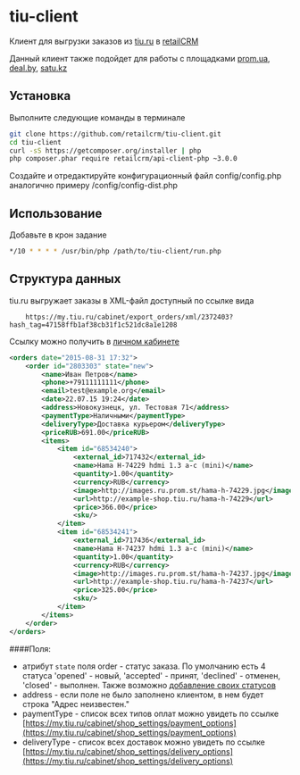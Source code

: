 # tiu-client

Клиент для выгрузки заказов из [tiu.ru](http://tiu.ru) в [retailCRM](http://retailcrm.ru)

Данный клиент также подойдет для работы с площадками [prom.ua](http://prom.ua), [deal.by](http://deal.by), [satu.kz](http://satu.kz)

## Установка

Выполните следующие команды в терминале
```sh
git clone https://github.com/retailcrm/tiu-client.git
cd tiu-client
curl -sS https://getcomposer.org/installer | php
php composer.phar require retailcrm/api-client-php ~3.0.0
```

Создайте и отредактируйте конфигурационный файл config/config.php аналогично примеру /config/config-dist.php

## Использование

Добавьте в крон задание

```sh
*/10 * * * * /usr/bin/php /path/to/tiu-client/run.php
```

## Структура данных

tiu.ru выгружает заказы в XML-файл доступный по ссылке вида

```
    https://my.tiu.ru/cabinet/export_orders/xml/2372403?hash_tag=47158ffb1af38cb31f1c521dc8a1e1208
```

Ссылку можно получить в [личном кабинете](https://my.tiu.ru/cabinet/order/export_orders)

```xml
<orders date="2015-08-31 17:32">
    <order id="2803303" state="new">
        <name>Иван Петров</name>
        <phone>+79111111111</phone>
        <email>test@example.org</email>
        <date>22.07.15 19:24</date>
        <address>Новокузнецк, ул. Тестовая 71</address>
        <paymentType>Наличными</paymentType>
        <deliveryType>Доставка курьером</deliveryType>
        <priceRUB>691.00</priceRUB>
        <items>
            <item id="68534240">
                <external_id>717432</external_id>
                <name>Hama H-74229 hdmi 1.3 a-c (mini)</name>
                <quantity>1.00</quantity>
                <currency>RUB</currency>
                <image>http://images.ru.prom.st/hama-h-74229.jpg</image>
                <url>http://example-shop.tiu.ru/hama-h-74229</url>
                <price>366.00</price>
                <sku/>
            </item>
            <item id="68534241">
                <external_id>717436</external_id>
                <name>Hama H-74237 hdmi 1.3 a-c (mini)</name>
                <quantity>1.00</quantity>
                <currency>RUB</currency>
                <image>http://images.ru.prom.st/hama-h-74237.jpg</image>
                <url>http://example-shop.tiu.ru/hama-h-74237</url>
                <price>325.00</price>
                <sku/>
            </item>
        </items>
    </order>
</orders>
```

####Поля:
 * атрибут `state` поля order - статус заказа. По умолчанию есть 4 статуса 'opened' - новый, 'accepted' - принят, 'declined' - отменен, 'closed' - выполнен. Также возможно [добавление своих статусов](https://my.tiu.ru/cabinet/order_v2)
 * address - если поле не было заполнено клиентом, в нем будет строка "Адрес неизвестен."
 * paymentType - список всех типов оплат можно увидеть по ссылке [https://my.tiu.ru/cabinet/shop_settings/payment_options](https://my.tiu.ru/cabinet/shop_settings/payment_options)
 * deliveryType - список всех доставок можно увидеть по ссылке [https://my.tiu.ru/cabinet/shop_settings/delivery_options](https://my.tiu.ru/cabinet/shop_settings/delivery_options)
